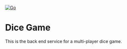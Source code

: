 [![Go](https://github.com/evilnerd/dicegame/actions/workflows/go.yml/badge.svg)](https://github.com/evilnerd/dicegame/actions/workflows/go.yml)

# Dice Game

This is the back end service for a multi-player dice game.

